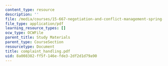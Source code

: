 ```yaml
---
content_type: resource
description: ''
file: /media/courses/15-667-negotiation-and-conflict-management-spring-2001/8a008382ff5f146efde32df2d1d79a90_complaint_handling.pdf
file_type: application/pdf
learning_resource_types: []
ocw_type: OCWFile
parent_title: Study Materials
parent_type: CourseSection
resourcetype: Document
title: complaint_handling.pdf
uid: 8a008382-ff5f-146e-fde3-2df2d1d79a90
---
```

